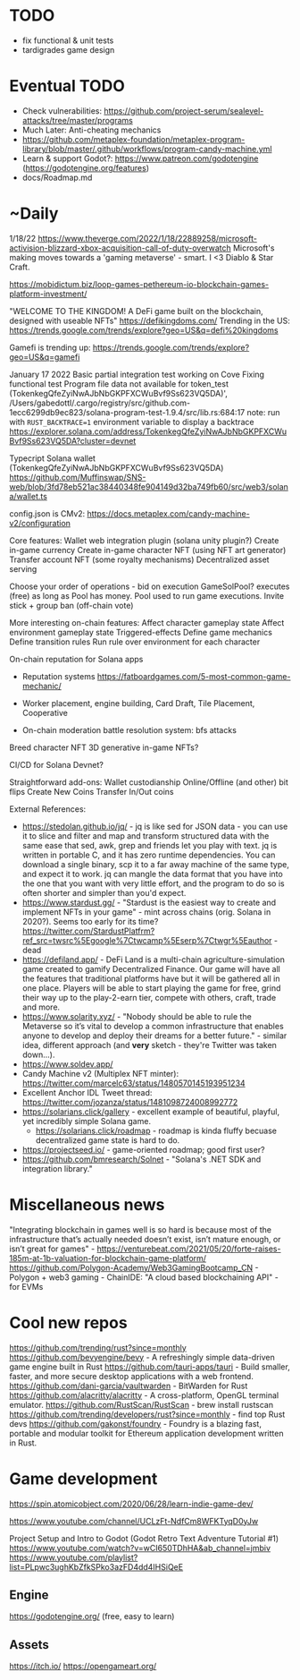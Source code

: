 # TODO
 * fix functional & unit tests
 * tardigrades game design

# Eventual TODO
 * Check vulnerabilities: https://github.com/project-serum/sealevel-attacks/tree/master/programs
 * Much Later: Anti-cheating mechanics
 * https://github.com/metaplex-foundation/metaplex-program-library/blob/master/.github/workflows/program-candy-machine.yml
 * Learn & support Godot?: https://www.patreon.com/godotengine (https://godotengine.org/features)
 * docs/Roadmap.md

# ~Daily
1/18/22
https://www.theverge.com/2022/1/18/22889258/microsoft-activision-blizzard-xbox-acquisition-call-of-duty-overwatch
Microsoft's making moves towards a 'gaming metaverse' - smart. I <3 Diablo & Star Craft.

https://mobidictum.biz/loop-games-pethereum-io-blockchain-games-platform-investment/

"WELCOME TO THE KINGDOM! A DeFi game built on the blockchain, designed with useable NFTs"
https://defikingdoms.com/
Trending in the US:
https://trends.google.com/trends/explore?geo=US&q=defi%20kingdoms

Gamefi is trending up:
https://trends.google.com/trends/explore?geo=US&q=gamefi

January 17 2022
Basic partial integration test working on Cove
Fixing functional test
Program file data not available for token_test (TokenkegQfeZyiNwAJbNbGKPFXCWuBvf9Ss623VQ5DA)', /Users/gabedottl/.cargo/registry/src/github.com-1ecc6299db9ec823/solana-program-test-1.9.4/src/lib.rs:684:17
note: run with `RUST_BACKTRACE=1` environment variable to display a backtrace
https://explorer.solana.com/address/TokenkegQfeZyiNwAJbNbGKPFXCWuBvf9Ss623VQ5DA?cluster=devnet

Typecript Solana wallet (TokenkegQfeZyiNwAJbNbGKPFXCWuBvf9Ss623VQ5DA)
https://github.com/Muffinswap/SNS-web/blob/3fd78eb521ac38440348fe904149d32ba749fb60/src/web3/solana/wallet.ts


config.json is CMv2: https://docs.metaplex.com/candy-machine-v2/configuration


Core features:
Wallet web integration plugin (solana unity plugin?)
Create in-game currency
Create in-game character NFT (using NFT art generator)
Transfer account NFT (some royalty mechanisms)
Decentralized asset serving

Choose your order of operations - bid on execution
GameSolPool? executes (free) as long as Pool has money. Pool used to run game executions.
Invite stick + group ban (off-chain vote)

More interesting on-chain features:
Affect character gameplay state
Affect environment gameplay state
Triggered-effects
Define game mechanics
Define transition rules
Run rule over environment for each character

On-chain reputation for Solana apps
* Reputation systems 
https://fatboardgames.com/5-most-common-game-mechanic/
* Worker placement, engine building, Card Draft, Tile Placement, Cooperative

* On-chain moderation
battle resolution system: bfs attacks

Breed character NFT
3D generative in-game NFTs?

CI/CD for Solana Devnet?

Straightforward add-ons:
Wallet custodianship
Online/Offline (and other) bit flips
Create New Coins
Transfer In/Out coins

External References:

* https://stedolan.github.io/jq/ - jq is like sed for JSON data - you can use it to slice and filter and map and transform structured data with the same ease that sed, awk, grep and friends let you play with text. jq is written in portable C, and it has zero runtime dependencies. You can download a single binary, scp it to a far away machine of the same type, and expect it to work. jq can mangle the data format that you have into the one that you want with very little effort, and the program to do so is often shorter and simpler than you'd expect.
* https://www.stardust.gg/ - "Stardust is the easiest way to create and implement NFTs in your game" - mint across chains (orig. Solana in 2020?). Seems too early for its time? https://twitter.com/StardustPlatfrm?ref_src=twsrc%5Egoogle%7Ctwcamp%5Eserp%7Ctwgr%5Eauthor - dead
* https://defiland.app/ - DeFi Land is a multi-chain agriculture-simulation game created to gamify Decentralized Finance. Our game will have all the features that traditional platforms have but it will be gathered all in one place. Players will be able to start playing the game for free, grind their way up to the play-2-earn tier, compete with others, craft, trade and more.
* https://www.solarity.xyz/ - "Nobody should be able to rule the Metaverse so it’s vital to develop a common
  infrastructure that enables anyone to develop and deploy their dreams for a better future." - similar idea,
  different approach (and **very** sketch - they're Twitter was taken down...).
* https://www.soldev.app/
* Candy Machine v2 (Multiplex NFT minter): https://twitter.com/marcelc63/status/1480570145193951234
* Excellent Anchor IDL Tweet thread: https://twitter.com/jozanza/status/1481098724008992772
* https://solarians.click/gallery - excellent example of beautiful, playful, yet incredibly simple Solana game.
  * https://solarians.click/roadmap - roadmap is kinda fluffy becuase decentralized game state is hard to do.
* https://projectseed.io/ - game-oriented roadmap; good first user?
* https://github.com/bmresearch/Solnet - "Solana's .NET SDK and integration library."

# Miscellaneous news
"Integrating blockchain in games well is so hard is because most of the infrastructure that’s actually needed doesn’t exist, isn’t mature enough, or isn’t great for games" - https://venturebeat.com/2021/05/20/forte-raises-185m-at-1b-valuation-for-blockchain-game-platform/
https://github.com/Polygon-Academy/Web3GamingBootcamp_CN - Polygon + web3 gaming - ChainIDE: "A cloud based blockchaining API" - for EVMs

# Cool new repos
https://github.com/trending/rust?since=monthly
https://github.com/bevyengine/bevy - A refreshingly simple data-driven game engine built in Rust
https://github.com/tauri-apps/tauri - Build smaller, faster, and more secure desktop applications with a web frontend.
https://github.com/dani-garcia/vaultwarden - BitWarden for Rust
https://github.com/alacritty/alacritty - A cross-platform, OpenGL terminal emulator.
https://github.com/RustScan/RustScan - brew install rustscan
https://github.com/trending/developers/rust?since=monthly - find top Rust devs
https://github.com/gakonst/foundry - Foundry is a blazing fast, portable and modular toolkit for Ethereum application development written in Rust.

# Game development
https://spin.atomicobject.com/2020/06/28/learn-indie-game-dev/

https://www.youtube.com/channel/UCLzFt-NdfCm8WFKTyqD0yJw

Project Setup and Intro to Godot (Godot Retro Text Adventure Tutorial #1)
https://www.youtube.com/watch?v=wCI650TDhHA&ab_channel=jmbiv
https://www.youtube.com/playlist?list=PLpwc3ughKbZfkSPko3azFD4dd4IHSiQeE

## Engine
https://godotengine.org/ (free, easy to learn)

## Assets
https://itch.io/
https://opengameart.org/
